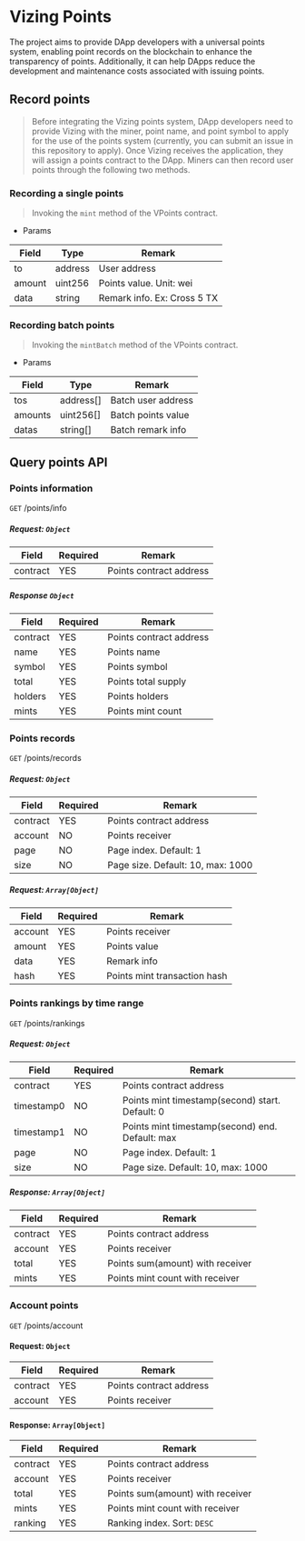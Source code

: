 # Vizing Points

The project aims to provide DApp developers with a universal points system, enabling point records on the blockchain to enhance the transparency of points. Additionally, it can help DApps reduce the development and maintenance costs associated with issuing points.

## Record points

> Before integrating the Vizing points system, DApp developers need to provide Vizing with the miner, point name, and point symbol to apply for the use of the points system (currently, you can submit an issue in this repository to apply). Once Vizing receives the application, they will assign a points contract to the DApp. Miners can then record user points through the following two methods.

### Recording a single points

> Invoking the `mint` method of the VPoints contract.

- Params

| Field  | Type    | Remark                      |
| ------ | ------- | --------------------------- |
| to     | address | User address                |
| amount | uint256 | Points value. Unit: wei     |
| data   | string  | Remark info. Ex: Cross 5 TX |

### Recording batch points

> Invoking the `mintBatch` method of the VPoints contract.

- Params

| Field   | Type      | Remark             |
| ------- | --------- | ------------------ |
| tos     | address[] | Batch user address |
| amounts | uint256[] | Batch points value |
| datas   | string[]  | Batch remark info  |

## Query points API

### Points information

`GET` /points/info

##### Request: `Object`

| Field    | Required | Remark                  |
| -------- | -------- | ----------------------- |
| contract | YES      | Points contract address |

##### Response `Object`

| Field    | Required | Remark                  |
| -------- | -------- | ----------------------- |
| contract | YES      | Points contract address |
| name     | YES      | Points name             |
| symbol   | YES      | Points symbol           |
| total    | YES      | Points total supply     |
| holders  | YES      | Points holders          |
| mints    | YES      | Points mint count       |

### Points records

`GET` /points/records

##### Request: `Object`

| Field    | Required | Remark                            |
| -------- | -------- | --------------------------------- |
| contract | YES      | Points contract address           |
| account  | NO       | Points receiver                   |
| page     | NO       | Page index. Default: 1            |
| size     | NO       | Page size. Default: 10, max: 1000 |

##### Request: `Array[Object]`

| Field   | Required | Remark                       |
| ------- | -------- | ---------------------------- |
| account | YES      | Points receiver              |
| amount  | YES      | Points value                 |
| data    | YES      | Remark info                  |
| hash    | YES      | Points mint transaction hash |

### Points rankings by time range

`GET` /points/rankings

##### Request: `Object`

| Field      | Required | Remark                                          |
| ---------- | -------- | ----------------------------------------------- |
| contract   | YES      | Points contract address                         |
| timestamp0 | NO       | Points mint timestamp(second) start. Default: 0 |
| timestamp1 | NO       | Points mint timestamp(second) end. Default: max |
| page       | NO       | Page index. Default: 1                          |
| size       | NO       | Page size. Default: 10, max: 1000               |

##### Response: `Array[Object]`

| Field    | Required | Remark                           |
| -------- | -------- | -------------------------------- |
| contract | YES      | Points contract address          |
| account  | YES      | Points receiver                  |
| total    | YES      | Points sum(amount) with receiver |
| mints    | YES      | Points mint count with receiver  |

### Account points

`GET` /points/account

#### Request: `Object`

| Field    | Required | Remark                  |
| -------- | -------- | ----------------------- |
| contract | YES      | Points contract address |
| account  | YES      | Points receiver         |

#### Response: `Array[Object]`

| Field    | Required | Remark                           |
| -------- | -------- | -------------------------------- |
| contract | YES      | Points contract address          |
| account  | YES      | Points receiver                  |
| total    | YES      | Points sum(amount) with receiver |
| mints    | YES      | Points mint count with receiver  |
| ranking  | YES      | Ranking index. Sort: `DESC`      |
